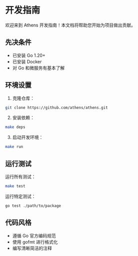 # 开发指南

欢迎来到 Athens 开发指南！本文档将帮助您开始为项目做出贡献。

## 先决条件

- 已安装 Go 1.20+
- 已安装 Docker
- 对 Go 和微服务有基本了解

## 环境设置

1. 克隆仓库：
```bash
git clone https://github.com/athens/athens.git
```

2. 安装依赖：
```bash
make deps
```

3. 启动开发环境：
```bash
make run
```

## 运行测试

运行所有测试：
```bash
make test
```

运行特定测试：
```bash
go test ./path/to/package
```

## 代码风格

- 遵循 Go 官方编码规范
- 使用 gofmt 进行格式化
- 编写清晰简洁的注释